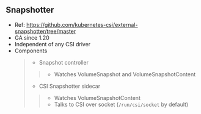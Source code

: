 

## Snapshotter
* Ref: https://github.com/kubernetes-csi/external-snapshotter/tree/master
* GA since 1.20
* Independent of any CSI driver 
* Components
  > * Snapshot controller
    >> * Watches VolumeSnapshot and VolumeSnapshotContent
  > * CSI Snapshotter sidecar
    >> * Watches VolumeSnapshotContent
    >> * Talks to CSI over socket (`/run/csi/socket` by default)